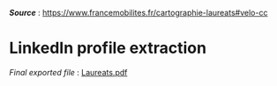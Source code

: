 ***Source*** : https://www.francemobilites.fr/cartographie-laureats#velo-cc
# LinkedIn profile extraction
*Final exported file* : [Laureats.pdf](https://github.com/Haabiy/LinkedIn_profile_extraction/files/8601720/Laureats.pdf)


